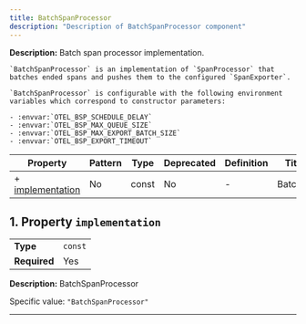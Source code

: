 ```yaml
---
title: BatchSpanProcessor
description: "Description of BatchSpanProcessor component"
---
```


**Description:** Batch span processor implementation.

    `BatchSpanProcessor` is an implementation of `SpanProcessor` that
    batches ended spans and pushes them to the configured `SpanExporter`.

    `BatchSpanProcessor` is configurable with the following environment
    variables which correspond to constructor parameters:

    - :envvar:`OTEL_BSP_SCHEDULE_DELAY`
    - :envvar:`OTEL_BSP_MAX_QUEUE_SIZE`
    - :envvar:`OTEL_BSP_MAX_EXPORT_BATCH_SIZE`
    - :envvar:`OTEL_BSP_EXPORT_TIMEOUT`

| Property                             | Pattern | Type  | Deprecated | Definition | Title/Description  |
| ------------------------------------ | ------- | ----- | ---------- | ---------- | ------------------ |
| + [implementation](#implementation ) | No      | const | No         | -          | BatchSpanProcessor |

## <a name="implementation"></a>1. Property `implementation`

|              |         |
| ------------ | ------- |
| **Type**     | `const` |
| **Required** | Yes     |

**Description:** BatchSpanProcessor

Specific value: `"BatchSpanProcessor"`

----------------------------------------------------------------------------------------------------------------------------
